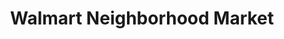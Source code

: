 ---
title: "Walmart Neighborhood Market"
url: /baton-rouge/walmart-neighborhood-market-old-hammond-highway/
shop: supermarket
---